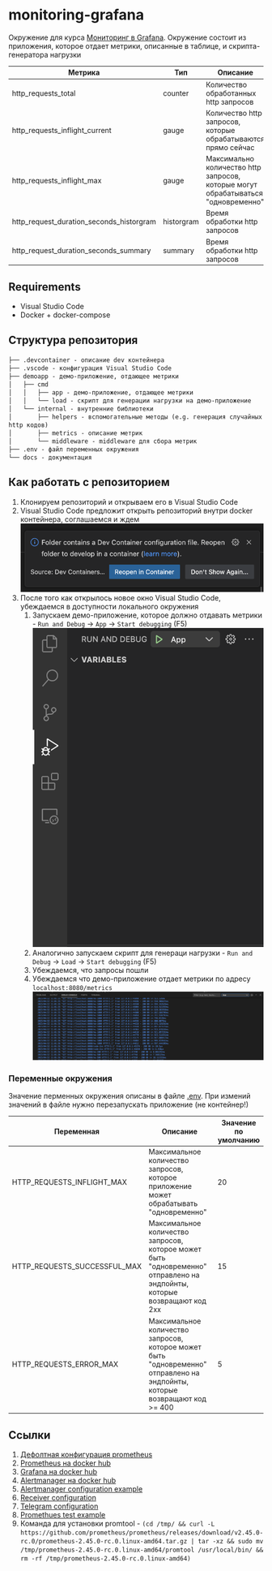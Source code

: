 # monitoring-grafana

Окружение для курса [Мониторинг в Grafana](https://slurm.io/monitoring-grafana). Окружение состоит из приложения, которое отдает метрики, описанные в таблице, и скрипта-генератора нагрузки

| Метрика                                  | Тип        | Описание |
|------------------------------------------|------------|----------|
| http_requests_total                      | counter    | Количество обработанных http запросов |
| http_requests_inflight_current           | gauge      | Количество http запросов, которые обрабатываются прямо сейчас |
| http_requests_inflight_max               | gauge      | Максимально количество http запросов, которые могут обрабатываться "одновременно" |
| http_request_duration_seconds_historgram | historgram | Время обработки http запросов |
| http_request_duration_seconds_summary    | summary    | Время обработки http запросов |

## Requirements

- Visual Studio Code
- Docker + docker-compose

## Структура репозитория

```
├── .devcontainer - описание dev контейнера
├── .vscode - конфигурация Visual Studio Code
├── demoapp - демо-приложение, отдающее метрики
│   ├── cmd
│   │   ├── app - демо-приложение, отдающее метрики
│   │   └── load - скрипт для генерации нагрузки на демо-приложение
│   └── internal - внутренние библиотеки
│       ├── helpers - вспомогательные методы (e.g. генерация случайных http кодов)
│       ├── metrics - описание метрик
│       └── middleware - middleware для сбора метрик
├── .env - файл переменных окружения
└── docs - документация
```

## Как работать с репозиторием

1. Клонируем репозиторий и открываем его в Visual Studio Code
2. Visual Studio Code предложит открыть репозиторий внутри docker контейнера, соглашаемся и ждем ![container.png](docs/container.png)
3. После того как открылось новое окно Visual Studio Code, убеждаемся в доступности локального окружения
   1. Запускаем демо-приложение, которое должно отдавать метрики - `Run and Debug` -> `App` -> `Start debugging` (F5) ![run.png](docs/run.png)
   2. Аналогично запускаем скрипт для генераци нагрузки -  `Run and Debug` -> `Load` -> `Start debugging` (F5)
   3. Убеждаемся, что запросы пошли
   4. Убеждаемся что демо-приложение отдает метрики по адресу `localhost:8080/metrics` ![log.png](docs/log.png)

### Переменные окружения

Значение перменных окружения описаны в файле [.env](./.env). При измений значений в файле нужно перезапускать приложение (не контейнер!)

| Переменная                   | Описание                                                                               | Значение по умолчанию |
| -----------------------------| -------------------------------------------------------------------------------------- | --------------------- |
| HTTP_REQUESTS_INFLIGHT_MAX   | Максимальное количество запросов, которое приложение может обрабатывать "одновременно" | 20 |
| HTTP_REQUESTS_SUCCESSFUL_MAX | Максимальное количество запросов, которое может быть "одновременно" отправлено на эндпойнты, которые возвращают код 2xx | 15 |
| HTTP_REQUESTS_ERROR_MAX      | Максимальное количество запросов, которое может быть "одновременно" отправлено на эндпойнты, которые возвращают код >= 400 | 5 |

## Ссылки

1. [Дефолтная конфигурация prometheus](https://prometheus.io/docs/prometheus/latest/getting_started/#configuring-prometheus-to-monitor-itself)
2. [Prometheus на docker hub](https://hub.docker.com/layers/prom/prometheus/v2.43.0/images/sha256-df60172c8d9f08cadae1d79bf86525b6426c47873c712ddf0a04ed424a8c1ad4?context=explore)
3. [Grafana на docker hub](https://hub.docker.com/layers/grafana/grafana/9.5.1/images/sha256-5056e8264a8420f23838fb23c77a7bce9370161d5d90adeff47dde03b80c2e14?context=explore)
4. [Alertmanager на docker hub](https://hub.docker.com/layers/prom/alertmanager/v0.25.0/images/sha256-db8303fa05341f5dc6b19b36a97325cd1b8307254ed9042a2c554af71f3c0284?context=explore)
5. [Alertmanager configuration example](https://docs.google.com/document/d/1wBjEFGYdwasIyh-kjKtiJ3ElDjL5GMiGx2bV48L-VsY/edit?usp=sharing)
6. [Receiver configuration](https://prometheus.io/docs/alerting/latest/configuration/#receiver)
7. [Telegram configuration](https://prometheus.io/docs/alerting/latest/configuration/#telegram_config)
8. [Promethues test example](https://prometheus.io/docs/prometheus/latest/configuration/unit_testing_rules/#example)
9. Команда для установки promtool - `(cd /tmp/ && curl -L https://github.com/prometheus/prometheus/releases/download/v2.45.0-rc.0/prometheus-2.45.0-rc.0.linux-amd64.tar.gz | tar -xz && sudo mv /tmp/prometheus-2.45.0-rc.0.linux-amd64/promtool /usr/local/bin/ && rm -rf /tmp/prometheus-2.45.0-rc.0.linux-amd64)`